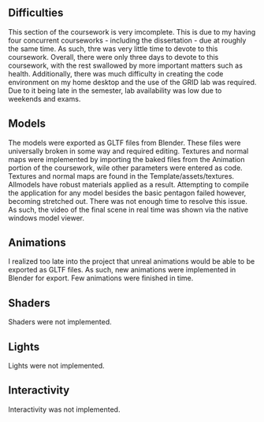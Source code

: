 
## Difficulties
This section of the coursework is very imcomplete. This is due to my having four concurrent courseworks - including the dissertation - due at roughly the same time. As such, thre was very little time to devote to this coursework. Overall, there were only three days to devote to this coursework, with the rest swallowed by more important matters such as health. Additionally, there was much difficulty in creating the code environment on my home desktop and the use of the GRID lab was required. Due to it being late in the semester, lab availability was low due to weekends and exams.

## Models
The models were exported as GLTF files from Blender. These files were universally broken in some way and required editing. Textures and normal maps were implemented by importing the baked files from the Animation portion of the coursework, wile other parameters were entered as code. Textures and normal maps are found in the Template/assets/textures. Allmodels have robust materials applied as a result. Attempting to compile the application for any model besides the basic pentagon failed however, becoming stretched out. There was not enough time to resolve this issue. As such, the video of the final scene in real time was shown via the native windows model viewer.

## Animations
I realized too late into the project that unreal animations would be able to be exported as GLTF files. As such, new animations were implemented in Blender for export. Few animations were finished in time.

## Shaders
Shaders were not implemented.

## Lights
Lights were not implemented.

## Interactivity
Interactivity was not implemented.
